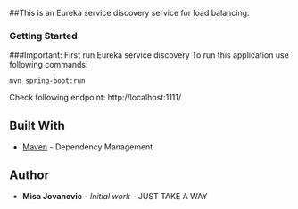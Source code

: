##This is an Eureka service discovery service for load balancing.

### Getting Started
###Important: First run Eureka service discovery
To run this application use following commands:
```
mvn spring-boot:run
``` 
Check following endpoint:
http://localhost:1111/
## Built With
* [Maven](https://maven.apache.org/) - Dependency Management

## Author

* **Misa Jovanovic** - *Initial work* - JUST TAKE A WAY
